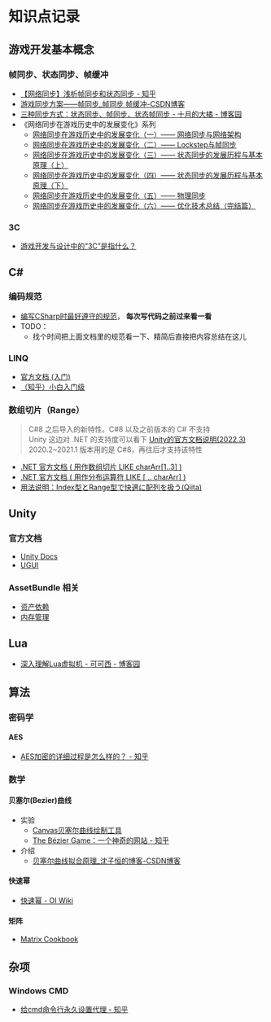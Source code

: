 # 知识点记录
## 游戏开发基本概念
### 帧同步、状态同步、帧缓冲
- [【网络同步】浅析帧同步和状态同步 - 知乎](https://zhuanlan.zhihu.com/p/357973435?utm_id=0)
- [游戏同步方案——帧同步_帧同步 帧缓冲-CSDN博客](https://blog.csdn.net/qq_41211553/article/details/106983481)
- [三种同步方式：状态同步、帧同步、状态帧同步 - 十月的大橘 - 博客园](https://www.cnblogs.com/October2018/p/16120681.html)
- 《网络同步在游戏历史中的发展变化》系列
  - [网络同步在游戏历史中的发展变化（一）—— 网络同步与网络架构](https://mp.weixin.qq.com/s?__biz=MzkzNTIxMjMyNg==&mid=2247491556&idx=1&sn=7101a907cb2d0df3d237ef0752638282&source=41&poc_token=HEBUBmaj_k-yiN0S53vC0z06rE0Iz1tPb30XLZJw)
  - [网络同步在游戏历史中的发展变化（二）—— Lockstep与帧同步](https://mp.weixin.qq.com/s?__biz=MzkzNTIxMjMyNg==&mid=2247491557&idx=1&sn=0f67e66538257d4d77ab0effe7e09fb4&chksm=c2b03bacf5c7b2ba9d3234ac13d6be453b1b65f642610ac7b55b6d9b27b1d6de02b677e84de9&cur_album_id=1742556256956923910&scene=189#wechat_redirect)
  - [网络同步在游戏历史中的发展变化（三）—— 状态同步的发展历程与基本原理（上）](https://mp.weixin.qq.com/s?__biz=MzkzNTIxMjMyNg==&mid=2247491567&idx=1&sn=7a61cdbb066b71e65a62b8a34411d50b&chksm=c2b03ba6f5c7b2b04330969a5a50c455e1d0f24465acc86a5d0d3e59b89189820dde384e96b8&cur_album_id=1742556256956923910&scene=189#wechat_redirect)
  - [网络同步在游戏历史中的发展变化（四）—— 状态同步的发展历程与基本原理（下）](https://mp.weixin.qq.com/s?__biz=MzkzNTIxMjMyNg==&mid=2247491569&idx=1&sn=043ed20e75d272a45fbb5813c3cca36b&chksm=c2b03bb8f5c7b2ae36caf98d75e10daa55668fd94d2c5f07f13793310dc23674752bb460f556&cur_album_id=1742556256956923910&scene=189#wechat_redirect)
  - [网络同步在游戏历史中的发展变化（五）—— 物理同步](https://mp.weixin.qq.com/s?__biz=MzkzNTIxMjMyNg==&mid=2247491580&idx=1&sn=8e188ed04f12dd23eef8656dd721fddc&chksm=c2b03bb5f5c7b2a3d7dfd7c75fa6e766eeb097c8d5dbb2998d35f52cc47a97459afa65436f1d&cur_album_id=1742556256956923910&scene=189#wechat_redirect)
  - [网络同步在游戏历史中的发展变化（六）—— 优化技术总结（完结篇）](https://mp.weixin.qq.com/s?__biz=MzkzNTIxMjMyNg==&mid=2247491582&idx=1&sn=7e65e449f4964b2d86deefd4b7759048&chksm=c2b03bb7f5c7b2a1a7862fc7eb544140f53410127771ed234dc33c3564428cf0132d3fe4da08&cur_album_id=1742556256956923910&scene=189#wechat_redirect)
### 3C
- [游戏开发与设计中的“3C”是指什么？](https://zhuanlan.zhihu.com/p/357621053)

## C#
### 编码规范
- [编写CSharp时最好遵守的规范](https://learn.microsoft.com/zh-cn/dotnet/csharp/fundamentals/coding-style/coding-conventions)， **每次写代码之前过来看一看**
- TODO：
  - 找个时间把上面文档里的规范看一下、精简后直接把内容总结在这儿

### LINQ
- [官方文档 (入门)](https://learn.microsoft.com/zh-tw/dotnet/csharp/linq/)
- [（知乎）小白入门级](https://zhuanlan.zhihu.com/p/146747701)

### 数组切片（Range）
> C#8 之后导入的新特性。C#8 以及之前版本的 C# 不支持  
> Unity 这边对 .NET 的支持度可以看下 [Unity的官方文档说明(2022.3)](https://docs.unity3d.com/Manual/dotnetProfileSupport.html)  
> 2020.2~2021.1 版本用的是 C#8，再往后才支持该特性
- [.NET 官方文档 ( 用作数组切片 LIKE charArr[1..3] )](https://learn.microsoft.com/zh-cn/dotnet/csharp/language-reference/operators/member-access-operators#range-operator-)
- [.NET 官方文档 ( 用作分布运算符 LIKE [ .. charArr] )](https://learn.microsoft.com/zh-cn/dotnet/csharp/language-reference/operators/collection-expressions#spread-element)
- [用法说明：Index型とRange型で快適に配列を扱う(Qiita)](https://qiita.com/Euglenach/items/c433afe78d72fc1a18fc)

## Unity
### 官方文档
- [Unity Docs](https://docs.unity.com/)
- [UGUI](https://docs.unity3d.com/Packages/com.unity.ugui@1.0/manual/index.html)
### AssetBundle 相关
- [资产依赖](https://docs.unity3d.com/Packages/com.unity.addressables@2.0/manual/AssetDependencies.html)
- [内存管理](https://docs.unity3d.com/Packages/com.unity.addressables@1.18/manual/MemoryManagement.html)

## Lua
- [深入理解Lua虚拟机 - 可可西 - 博客园](https://www.cnblogs.com/kekec/p/11768935.html)

## 算法
### 密码学
#### AES
- [AES加密的详细过程是怎么样的？ - 知乎](https://www.zhihu.com/question/27307070)
### 数学
#### 贝塞尔(Bezier)曲线
- 实验
  - [Canvas贝塞尔曲线绘制工具](http://wx.karlew.com/canvas/bezier/)
  - [The Bézier Game：一个神奇的网站 - 知乎](https://zhuanlan.zhihu.com/p/21799678)
- 介绍
  - [贝塞尔曲线拟合原理_沈子恒的博客-CSDN博客](https://blog.csdn.net/shenziheng1/article/details/54410816)
#### 快速幂
- [快速幂 - OI Wiki](https://oi-wiki.org/math/binary-exponentiation/)
#### 矩阵
- [Matrix Cookbook](https://www2.imm.dtu.dk/pubdb/pubs/3274-full.html)

## 杂项
### Windows CMD
- [给cmd命令行永久设置代理 - 知乎](https://zhuanlan.zhihu.com/p/478606447)




